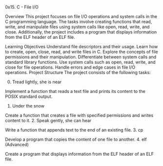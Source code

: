 0x15. C - File I/O

Overview
This project focuses on file I/O operations and system calls in the C programming language. The tasks involve creating functions that read, write, and manipulate files using system calls like open, read, write, and close. Additionally, the project includes a program that displays information from the ELF header of an ELF file.

Learning Objectives
Understand file descriptors and their usage.
Learn how to create, open, close, read, and write files in C.
Explore the concepts of file permissions and their manipulation.
Differentiate between system calls and standard library functions.
Use system calls such as open, read, write, and close for file operations.
Handle errors and edge cases in file I/O operations.
Project Structure
The project consists of the following tasks:

0. Tread lightly, she is near

Implement a function that reads a text file and prints its content to the POSIX standard output.
1. Under the snow

Create a function that creates a file with specified permissions and writes content to it.
2. Speak gently, she can hear

Write a function that appends text to the end of an existing file.
3. cp

Develop a program that copies the content of one file to another.
4. elf (Advanced)

Create a program that displays information from the ELF header of an ELF file.
